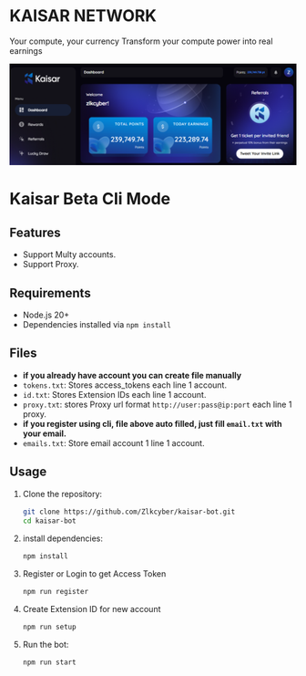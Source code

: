 # KAISAR NETWORK

Your compute, your currency
Transform your compute power into real earnings

![banner](image.png)

# Kaisar Beta Cli Mode

## Features

- Support Multy accounts.
- Support Proxy.

## Requirements

- Node.js 20+
- Dependencies installed via `npm install`

## Files

- **if you already have account you can create file manually**
- `tokens.txt`: Stores access_tokens each line 1 account.
- `id.txt`: Stores Extension IDs each line 1 account.
- `proxy.txt`: stores Proxy url format `http://user:pass@ip:port` each line 1 proxy.
- **if you register using cli, file above auto filled, just fill `email.txt` with your email.**
- `emails.txt`: Store email account 1 line 1 account.

## Usage

1. Clone the repository:
   ```bash
   git clone https://github.com/Zlkcyber/kaisar-bot.git
   cd kaisar-bot
   ```
2. install dependencies:
   ```bash
   npm install
   ```
3. Register or Login to get Access Token
   ```bash
   npm run register
   ```
4. Create Extension ID for new account
   ```bash
   npm run setup
   ```
5. Run the bot:
   ```bash
   npm run start
   ```
